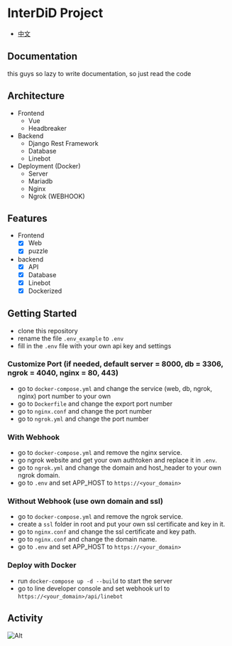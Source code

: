 # InterDiD Project

- [中文](README_zh.md)

## Documentation
this guys so lazy to write documentation, so just read the code

## Architecture
- Frontend
  - Vue
  - Headbreaker
- Backend
  - Django Rest Framework
  - Database
  - Linebot
- Deployment (Docker)
  - Server
  - Mariadb
  - Nginx
  - Ngrok (WEBHOOK)

## Features
- Frontend
  - [x] Web
  - [x] puzzle
- backend
  - [x] API
  - [x] Database
  - [x] Linebot
  - [x] Dockerized

## Getting Started
* clone this repository
* rename the file `.env_example` to `.env`
* fill in the `.env` file with your own api key and settings

### Customize Port (if needed, default server = 8000, db = 3306, ngrok = 4040, nginx = 80, 443)
* go to `docker-compose.yml` and change the service (web, db, ngrok, nginx) port number to your own
* go to `Dockerfile` and change the export port number
* go to `nginx.conf` and change the port number
* go to `ngrok.yml` and change the port number

### With Webhook
- go to `docker-compose.yml` and remove the nginx service.
- go ngrok website and get your own authtoken and replace it in `.env`.
- go to `ngrok.yml` and change the domain and host_header to your own ngrok domain.
- go to `.env` and set APP_HOST to `https://<your_domain>`

### Without Webhook (use own domain and ssl)
- go to `docker-compose.yml` and remove the ngrok service.
- create a `ssl` folder in root and put your own ssl certificate and key in it.
- go to `nginx.conf` and change the ssl certificate and key path.
- go to `nginx.conf` and change the domain name.
- go to `.env` and set APP_HOST to `https://<your_domain>`

### Deploy with Docker
* run `docker-compose up -d --build` to start the server
* go to line developer console and set webhook url to `https://<your_domain>/api/linebot`

## Activity
![Alt](https://repobeats.axiom.co/api/embed/7a2e89f748c1cc8887da9f8b62a1a673c0710e10.svg "Repobeats analytics image")